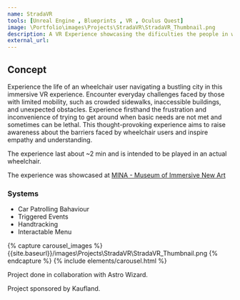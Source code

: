 ```yaml
---
name: StradaVR
tools: [Unreal Engine , Blueprints , VR , Oculus Quest]
image: \Portfolio\images\Projects\StradaVR\StradaVR_Thumbnail.png
description: A VR Experience showcasing the dificulties the people in whellchair face in crowded cities.
external_url:
---
```



## Concept

Experience the life of an wheelchair user navigating a bustling city in this immersive VR experience. Encounter everyday challenges faced by those with limited mobility, such as crowded sidewalks, inaccessible buildings, and unexpected obstacles. Experience firsthand the frustration and inconvenience of trying to get around when basic needs are not met and sometimes can be lethal. This thought-provoking experience aims to raise awareness about the barriers faced by wheelchair users and inspire empathy and understanding.

The experience last about ~2 min and is intended to be played in an actual wheelchair.

The experience was showcased at [MINA - Museum of Immersive New Art](https://www.minamuseum.com/)

### Systems

* Car Patrolling Bahaviour
* Triggered Events
* Handtracking 
* Interactable Menu


{% capture carousel_images %}
{{site.baseurl}}/images\Projects\StradaVR\StradaVR_Thumbnail.png
{% endcapture %}
{% include elements/carousel.html %}


Project done in collaboration with Astro Wizard.

Project sponsored by Kaufland.
